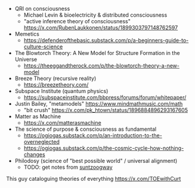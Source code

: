 
- QRI on consciousness  
	- Michael Levin & bioelectricity & distributed consciousness 
	- "active inference theory of consciousness" https://x.com/RubenLaukkonen/status/1899303797148762597
- Memetics 
	- https://defenderofthebasic.substack.com/p/a-beginners-guide-to-culture-science
- The Blowtorch Theory: A New Model for Structure Formation in the Universe
	- https://theeggandtherock.com/p/the-blowtorch-theory-a-new-model
- Breeze Theory (recursive reality)
	- https://breezetheory.com/
- Subspace Institute (quantum physics)
	- https://subspaceinstitute.com/bbpress/forums/forum/whitepaper/
- Justin Bailey, "metamodels" https://www.mindmathmusic.com/math
	- "bit crush" https://x.com/pk_htown/status/1896884896293167605
- Matter as Machine
	- https://x.com/matterasmachine
- The science of purpose & consciousness as fundamental 
	- https://ogiogas.substack.com/p/an-introduction-to-the-overneglected
	- https://ogiogas.substack.com/p/the-cosmic-cycle-how-nothing-changes
- Philodosy (science of "best possible world" / universal alignment)
	- TODO: get notes from [suntzoogway](https://x.com/suntzoogway)


This guy cataloguing theories of everything https://x.com/TOEwithCurt 
